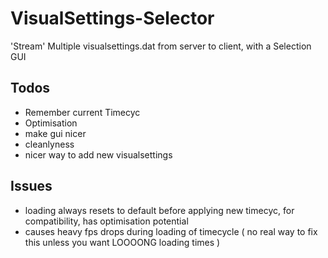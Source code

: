 # VisualSettings-Selector
'Stream' Multiple visualsettings.dat from server to client, with a Selection GUI


## Todos
- Remember current Timecyc
- Optimisation
- make gui nicer
- cleanlyness
- nicer way to add new visualsettings

## Issues
- loading always resets to default before applying new timecyc, for compatibility, has optimisation potential
- causes heavy fps drops during loading of timecycle ( no real way to fix this unless you want LOOOONG loading times )

